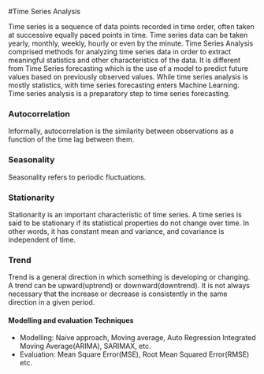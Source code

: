 #Time Series Analysis

Time series is a sequence of data points recorded in time order, often taken at successive equally paced points in time.
Time series data can be taken yearly, monthly, weekly, hourly or even by the minute.
Time Series Analysis comprised methods for analyzing time series data in order to extract meaningful statistics 
and other characteristics of the data. It is different from Time Series forecasting which is the use of a model to predict future 
values based on previously observed values. While time series analysis is mostly statistics, with time series forecasting enters Machine Learning. 
Time series analysis is a preparatory step to time series forecasting.

### Autocorrelation
Informally, autocorrelation is the similarity between observations as a function of the time lag between them.

### Seasonality
Seasonality refers to periodic fluctuations. 

### Stationarity
Stationarity is an important characteristic of time series. A time series is said to be stationary if its statistical properties
do not change over time. In other words, it has constant mean and variance, and covariance is independent of time.

### Trend
Trend is a general direction in which something is developing or changing. A trend can be upward(uptrend) or downward(downtrend). 
It is not always necessary that the increase or decrease is consistently in the same direction in a given period.

#### Modelling and evaluation Techniques

* Modelling: Naive approach, Moving average, Auto Regression Integrated Moving Average(ARIMA), SARIMAX, etc.
* Evaluation: Mean Square Error(MSE), Root Mean Squared Error(RMSE) etc.
